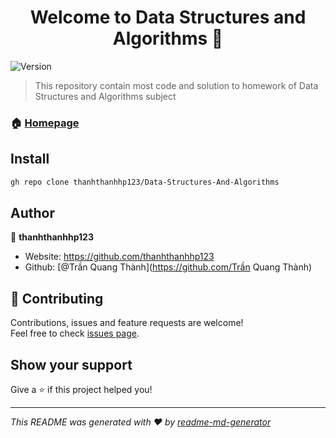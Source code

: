 <h1 align="center">Welcome to Data Structures and Algorithms 👋</h1>
<p>
  <img alt="Version" src="https://img.shields.io/badge/version-1.0.0-blue.svg?cacheSeconds=2592000" />
</p>

> This repository contain most code and solution to homework of Data Structures and Algorithms subject 

### 🏠 [Homepage](https://github.com/thanhthanhhp123/Data-Structures-And-Algorithms)

## Install

```sh
gh repo clone thanhthanhhp123/Data-Structures-And-Algorithms
```

## Author

👤 **thanhthanhhp123**

* Website: https://github.com/thanhthanhhp123
* Github: [@Trần Quang Thành](https://github.com/Trần Quang Thành)

## 🤝 Contributing

Contributions, issues and feature requests are welcome!<br />Feel free to check [issues page](https://github.com/thanhthanhhp123/Data-Structures-And-Algorithms/issues/new/). 

## Show your support

Give a ⭐️ if this project helped you!

***
_This README was generated with ❤️ by [readme-md-generator](https://github.com/kefranabg/readme-md-generator)_